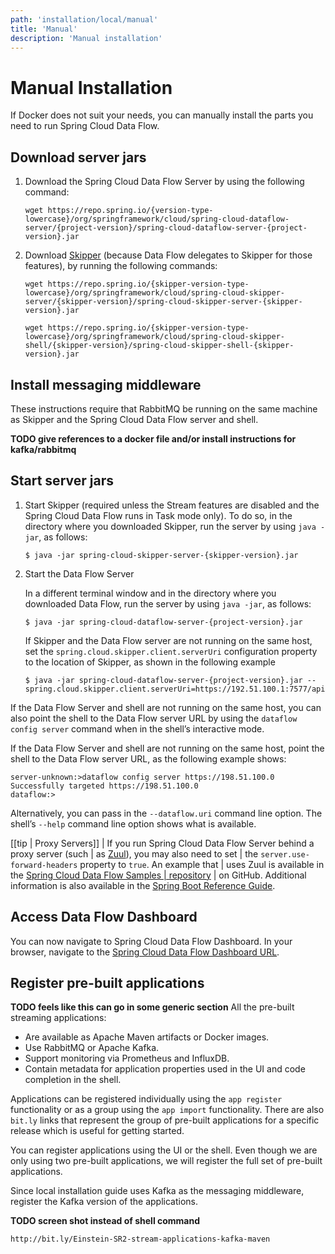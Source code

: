 ```yaml
---
path: 'installation/local/manual'
title: 'Manual'
description: 'Manual installation'
---
```


# Manual Installation

If Docker does not suit your needs, you can manually install the parts you need to run Spring Cloud Data Flow.

## Download server jars

1.  Download the Spring Cloud Data Flow Server by using the following
    command:

        wget https://repo.spring.io/{version-type-lowercase}/org/springframework/cloud/spring-cloud-dataflow-server/{project-version}/spring-cloud-dataflow-server-{project-version}.jar

2.  Download [Skipper](https://cloud.spring.io/spring-cloud-skipper/) (because
    Data Flow delegates to Skipper for those features), by running the
    following commands:

        wget https://repo.spring.io/{skipper-version-type-lowercase}/org/springframework/cloud/spring-cloud-skipper-server/{skipper-version}/spring-cloud-skipper-server-{skipper-version}.jar

        wget https://repo.spring.io/{skipper-version-type-lowercase}/org/springframework/cloud/spring-cloud-skipper-shell/{skipper-version}/spring-cloud-skipper-shell-{skipper-version}.jar

## Install messaging middleware

These instructions require that RabbitMQ be running on the same machine as Skipper and the Spring Cloud Data Flow server and shell.

**TODO give references to a docker file and/or install instructions for kafka/rabbitmq**

## Start server jars

1.  Start Skipper (required unless the Stream features are disabled and
    the Spring Cloud Data Flow runs in Task mode only). To do so, in the
    directory where you downloaded Skipper, run the server by using
    `java -jar`, as follows:

        $ java -jar spring-cloud-skipper-server-{skipper-version}.jar

2.  Start the Data Flow Server

    In a different terminal window and in the directory where you
    downloaded Data Flow, run the server by using `java -jar`, as
    follows:

        $ java -jar spring-cloud-dataflow-server-{project-version}.jar

    If Skipper and the Data Flow server are not running on the same
    host, set the `spring.cloud.skipper.client.serverUri` configuration
    property to the location of Skipper, as shown in the following
    example

        $ java -jar spring-cloud-dataflow-server-{project-version}.jar --spring.cloud.skipper.client.serverUri=https://192.51.100.1:7577/api

If the Data Flow Server and shell are not running on the same host, you can also point the shell to the Data Flow server URL by using the
`dataflow config server` command when in the shell’s interactive mode.

If the Data Flow Server and shell are not running on the same host, point the shell to the Data Flow server URL, as the following example
shows:

    server-unknown:>dataflow config server https://198.51.100.0
    Successfully targeted https://198.51.100.0
    dataflow:>

Alternatively, you can pass in the `--dataflow.uri` command line option. The shell’s `--help` command line option shows what is available.

[[tip | Proxy Servers]]
| If you run Spring Cloud Data Flow Server behind a proxy server (such
| as [Zuul](https://github.com/Netflix/zuul)), you may also need to set
| the `server.use-forward-headers` property to `true`. An example that
| uses Zuul is available in the [Spring Cloud Data Flow Samples
| repository](https://github.com/spring-cloud/spring-cloud-dataflow-samples/tree/master/dataflow-zuul)
| on GitHub. Additional information is also available in the [Spring Boot Reference Guide](https://docs.spring.io/spring-boot/docs/current/reference/htmlsingle/#howto-use-tomcat-behind-a-proxy-server).

## Access Data Flow Dashboard

You can now navigate to Spring Cloud Data Flow Dashboard. In your browser, navigate to the [Spring Cloud Data
Flow Dashboard URL](http://localhost:9393/dashboard).

## Register pre-built applications

**TODO feels like this can go in some generic section**
All the pre-built streaming applications:

- Are available as Apache Maven artifacts or Docker images.
- Use RabbitMQ or Apache Kafka.
- Support monitoring via Prometheus and InfluxDB.
- Contain metadata for application properties used in the UI and code completion in the shell.

Applications can be registered individually using the `app register` functionality or as a group using the `app import` functionality.
There are also `bit.ly` links that represent the group of pre-built applications for a specific release which is useful for getting started.

You can register applications using the UI or the shell.
Even though we are only using two pre-built applications, we will register the full set of pre-built applications.

Since local installation guide uses Kafka as the messaging middleware, register the Kafka version of the applications.

**TODO screen shot instead of shell command**

```
http://bit.ly/Einstein-SR2-stream-applications-kafka-maven

```
